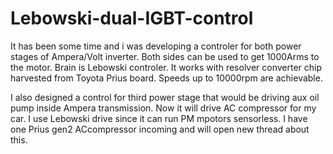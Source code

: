 # Lebowski-dual-IGBT-control

It has been some time and i was developing a controler for both power stages of Ampera/Volt inverter.
Both sides can be used to get 1000Arms to the motor.
Brain is Lebowski controler. It works with resolver converter chip harvested from Toyota Prius board. Speeds up to 10000rpm are achievable.

I also designed a control for third power stage that would be driving aux oil pump inside Ampera transmission. Now it will drive AC compressor for my car. I use Lebowski drive since it can run PM mpotors sensorless. I have one Prius gen2 ACcompressor incoming and will open new thread about this.
